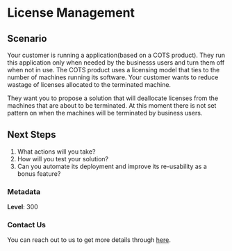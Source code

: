 # License Management

## Scenario

Your customer is running a application(based on a COTS product). They run this application only when needed by the businesss users and turn them off when not in use.
The COTS product uses a licensing model that ties to the number of machines running its software. Your customer wants to reduce wastage of licenses allocated to the terminated machine. 

They want you to propose a solution that will  deallocate licenses from the machines that are about to be terminated. At this moment there is not set pattern on when the machines will be terminated by business users.

## Next Steps

1. What actions will you take?
1. How will you test your solution?
1. Can you automate its deployment and improve its re-usability as a bonus feature?

### Metadata

**Level**: 300

### Contact Us

You can reach out to us to get more details through [here](https://www.youtube.com/c/ValaxyTechnologies/about).
